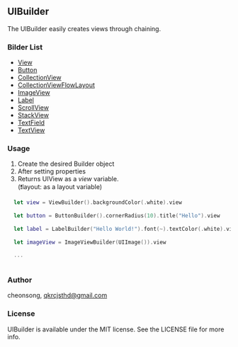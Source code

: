 ## UIBuilder
The UIBuilder easily creates views through chaining.

### Bilder List
- [View](https://github.com/cheonsong/UIBuilder/blob/master/UIBuilder/ViewBuilder.swift)
- [Button](https://github.com/cheonsong/UIBuilder/blob/master/UIBuilder/ButtonBuilder.swift)
- [CollectionView](https://github.com/cheonsong/UIBuilder/blob/master/UIBuilder/CollectionViewBuilder.swift)
- [CollectionViewFlowLayout](https://github.com/cheonsong/UIBuilder/blob/master/UIBuilder/CollectionViewFlowLayoutBuilder.swift)
- [ImageView](https://github.com/cheonsong/UIBuilder/blob/master/UIBuilder/ImageViewBuilder.swift)
- [Label](https://github.com/cheonsong/UIBuilder/blob/master/UIBuilder/LabelBuilder.swift)
- [ScrollView](https://github.com/cheonsong/UIBuilder/blob/master/UIBuilder/ScrollViewBuilder.swift)
- [StackView](https://github.com/cheonsong/UIBuilder/blob/master/UIBuilder/StackViewBuilder.swift)
- [TextField](https://github.com/cheonsong/UIBuilder/blob/master/UIBuilder/TextFieldBuilder.swift)
- [TextView](https://github.com/cheonsong/UIBuilder/blob/master/UIBuilder/TextViewBuilder.swift)

### Usage

1. Create the desired Builder object
2. After setting properties
3. Returns UIView as a _view_ variable.  
(❗️layout: as a layout variable)

```Swift
  let view = ViewBuilder().backgroundColor(.white).view
  
  let button = ButtonBuilder().cornerRadius(10).title("Hello").view
  
  let label = LabelBuilder("Hello World!").font(~).textColor(.white).view
  
  let imageView = ImageViewBuilder(UIImage()).view
  
  ...
  
```

### Author

cheonsong, qkrcjsthd@gmail.com

### License

UIBuilder is available under the MIT license. See the LICENSE file for more info.
